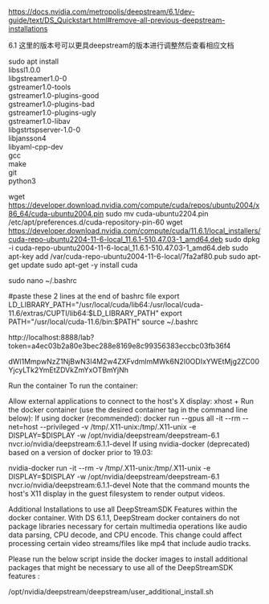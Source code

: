 

https://docs.nvidia.com/metropolis/deepstream/6.1/dev-guide/text/DS_Quickstart.html#remove-all-previous-deepstream-installations

6.1 这里的版本号可以更具deepstream的版本进行调整然后查看相应文档



sudo apt install \
libssl1.0.0 \
libgstreamer1.0-0 \
gstreamer1.0-tools \
gstreamer1.0-plugins-good \
gstreamer1.0-plugins-bad \
gstreamer1.0-plugins-ugly \
gstreamer1.0-libav \
libgstrtspserver-1.0-0 \
libjansson4 \
libyaml-cpp-dev \
gcc \
make \
git \
python3


wget https://developer.download.nvidia.com/compute/cuda/repos/ubuntu2004/x86_64/cuda-ubuntu2004.pin
sudo mv cuda-ubuntu2204.pin /etc/apt/preferences.d/cuda-repository-pin-60
wget https://developer.download.nvidia.com/compute/cuda/11.6.1/local_installers/cuda-repo-ubuntu2204-11-6-local_11.6.1-510.47.03-1_amd64.deb
sudo dpkg -i cuda-repo-ubuntu2004-11-6-local_11.6.1-510.47.03-1_amd64.deb
sudo apt-key add /var/cuda-repo-ubuntu2004-11-6-local/7fa2af80.pub
sudo apt-get update
sudo apt-get -y install cuda
    
    
    
sudo nano ~/.bashrc
    
#paste these 2 lines at the end of bashrc file
export LD_LIBRARY_PATH="/usr/local/cuda/lib64:/usr/local/cuda-11.6/extras/CUPTI/lib64:$LD_LIBRARY_PATH"
export PATH="/usr/local/cuda-11.6/bin:$PATH"
source ~/.bashrc

http://localhost:8888/lab?token=a4ec03b2a80e3bec288e8169e8c99356383eccbc03fb36f4

dWl1MmpwNzZ1NjBwN3I4M2w4ZXFvdmlmMWk6N2I0ODIxYWEtMjg2ZC00YjcyLTk2YmEtZDVkZmYxOTBmYjNh

Run the container
To run the container:

Allow external applications to connect to the host's X display:
xhost +
Run the docker container (use the desired container tag in the command line below):
If using docker (recommended):
docker run --gpus all -it --rm --net=host --privileged -v /tmp/.X11-unix:/tmp/.X11-unix -e DISPLAY=$DISPLAY -w /opt/nvidia/deepstream/deepstream-6.1 nvcr.io/nvidia/deepstream:6.1.1-devel
If using nvidia-docker (deprecated) based on a version of docker prior to 19.03:

nvidia-docker run -it --rm -v /tmp/.X11-unix:/tmp/.X11-unix -e DISPLAY=$DISPLAY -w /opt/nvidia/deepstream/deepstream-6.1  nvcr.io/nvidia/deepstream:6.1.1-devel
Note that the command mounts the host's X11 display in the guest filesystem to render output videos.

Additional Installations to use all DeepStreamSDK Features within the docker container.
With DS 6.1.1, DeepStream docker containers do not package libraries necessary for certain multimedia operations like audio data parsing, CPU decode, and CPU encode. This change could affect processing certain video streams/files like mp4 that include audio tracks.

Please run the below script inside the docker images to install additional packages that might be necessary to use all of the DeepStreamSDK features :

/opt/nvidia/deepstream/deepstream/user_additional_install.sh
